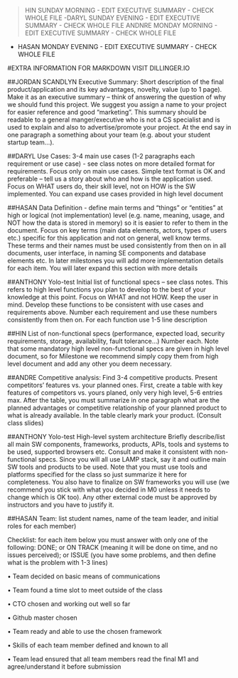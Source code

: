 >HIN SUNDAY MORNING - EDIT EXECUTIVE SUMMARY - CHECK WHOLE FILE
-DARYL SUNDAY EVENING - EDIT EXECUTIVE SUMMARY - CHECK WHOLE FILE
>ANDNRE MONDAY MORNING - EDIT EXECUTIVE SUMMARY - CHECK WHOLE FILE
- HASAN MONDAY EVENING - EDIT EXECUTIVE SUMMARY - CHECK WHOLE FILE

#EXTRA INFORMATION FOR MARKDOWN VISIT DILLINGER.IO


##JORDAN SCANDLYN
Executive Summary: Short description of the final product/application and its key advantages, novelty, value (up to 1 page). Make it as an executive summary – think of answering the question of why we should fund this project. We suggest you assign a name to your project for easier reference and good “marketing”.  This summary should be readable to a general manger/executive who is not a CS specialist and is used to explain and also to advertise/promote your project. At the end say in one paragraph a something about your team (e.g. about your student startup team…).


##DARYL
 Use Cases: 3-4 main use cases (1-2 paragraphs each requirement or use case) - see class notes on more detailed format for requirements. Focus only on main use cases.  Simple text format is OK and preferable – tell us a story about who and how is the application used. Focus on WHAT users do, their skill level, not on HOW is the SW implemented.  You can expand use cases provided in high level document

##HASAN
Data Definition -  define main terms and “things” or “entities” at high or logical (not implementation) level (e.g. name, meaning, usage, and NOT how the data is stored in memory) so it is easier to refer to them in the document. Focus on key terms (main data elements, actors, types of users etc.) specific for this application and not on general, well know terms. These terms and their names must be used consistently from then on in all documents, user interface, in naming SE components and database elements etc. In later milestones you will add more implementation details for each item. You will later expand this section with more details

##ANTHONY Yolo-test
Initial list of functional specs – see class notes. This refers to high level functions you plan to develop to the best of your knowledge at this point.  Focus on WHAT and not HOW. Keep the user in mind. Develop these functions to be consistent with use cases and requirements above. Number each requirement and use these numbers consistently from then on. For each function use 1-5 line description

##HIN
List of non-functional specs (performance, expected load, security requirements, storage, availability, fault tolerance…) Number each.  Note that some mandatory high level non-functional specs are given in high level document, so for Milestone we recommend simply copy them from high level document and add any other you deem necessary.

##ANDRE
Competitive analysis: Find 3-4 competitive products. Present competitors’ features vs. your planned ones. First, create a table with key features of competitors vs. yours planed, only very high level, 5-6 entries max. After the table, you must summarize in one paragraph what are the planned advantages or competitive relationship of your planned product to what is already available. In the table clearly mark your product. (Consult class slides)

##ANTHONY Yolo-test
High-level system architecture Briefly describe/list all main SW components, frameworks, products, APIs, tools and systems to be used, supported browsers etc. Consult and make it consistent with non-functional specs. Since you will all use LAMP stack, say it and outline main SW tools and products to be used.  Note that you must use tools and platforms specified for the class so just summarize it here for completeness.  You also have to finalize on  SW frameworks you will use (we recommend you stick with what you decided in M0 unless it needs to change which is OK too).  Any other external code must be approved by instructors and you have to justify it. 


##HASAN
Team: list student names, name of the team leader, and initial roles for each member)

 Checklist:  for each item below you must answer with only one of the following: DONE; or ON TRACK (meaning it will be done on time, and no issues perceived); or ISSUE (you have some problems, and then define what is the problem with 1-3 lines)

•	Team decided on basic means of communications

•	Team found a time slot to meet  outside of the class

•	CTO chosen and working out well so far

•	Github master chosen

•	Team ready and able to use the chosen framework

•	Skills of each team member defined and known to all

•	Team lead ensured that all team members read the  final M1 and agree/understand it before submission



